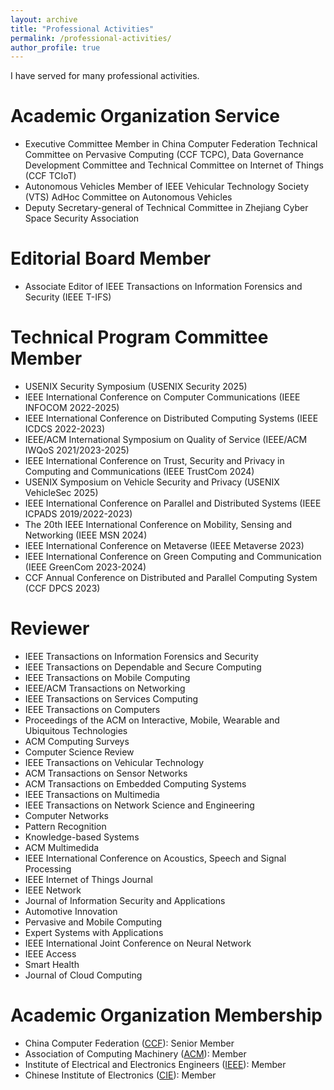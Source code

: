 ```yaml
---
layout: archive
title: "Professional Activities"
permalink: /professional-activities/
author_profile: true
---
```

I have served for many professional activities.

Academic Organization Service
======
* Executive Committee Member in China Computer Federation Technical Committee on Pervasive Computing (CCF TCPC), Data Governance Development Committee and Technical Committee on Internet of Things (CCF TCIoT)
* Autonomous Vehicles Member of IEEE Vehicular Technology Society (VTS) AdHoc Committee on Autonomous Vehicles
* Deputy Secretary-general of Technical Committee in Zhejiang Cyber Space Security Association

Editorial Board Member
======
* Associate Editor of IEEE Transactions on Information Forensics and Security (IEEE T-IFS)

Technical Program Committee Member
======
* USENIX Security Symposium (USENIX Security 2025)
* IEEE International Conference on Computer Communications (IEEE INFOCOM 2022-2025)
* IEEE International Conference on Distributed Computing Systems (IEEE ICDCS 2022-2023)
* IEEE/ACM International Symposium on Quality of Service (IEEE/ACM IWQoS 2021/2023-2025)
* IEEE International Conference on Trust, Security and Privacy in Computing and Communications (IEEE TrustCom 2024)
* USENIX Symposium on Vehicle Security and Privacy (USENIX VehicleSec 2025)
* IEEE International Conference on Parallel and Distributed Systems (IEEE ICPADS 2019/2022-2023)
* The 20th IEEE International Conference on Mobility, Sensing and Networking (IEEE MSN 2024)
* IEEE International Conference on Metaverse (IEEE Metaverse 2023)
* IEEE International Conference on Green Computing and Communication (IEEE GreenCom 2023-2024)
* CCF Annual Conference on Distributed and Parallel Computing System (CCF DPCS 2023)

Reviewer
======
* IEEE Transactions on Information Forensics and Security
* IEEE Transactions on Dependable and Secure Computing
* IEEE Transactions on Mobile Computing
* IEEE/ACM Transactions on Networking
* IEEE Transactions on Services Computing
* IEEE Transactions on Computers
* Proceedings of the ACM on Interactive, Mobile, Wearable and Ubiquitous Technologies
* ACM Computing Surveys
* Computer Science Review
* IEEE Transactions on Vehicular Technology
* ACM Transactions on Sensor Networks
* ACM Transactions on Embedded Computing Systems
* IEEE Transactions on Multimedia
* IEEE Transactions on Network Science and Engineering
* Computer Networks
* Pattern Recognition
* Knowledge-based Systems
* ACM Multimedida
* IEEE International Conference on Acoustics, Speech and Signal Processing
* IEEE Internet of Things Journal
* IEEE Network
* Journal of Information Security and Applications
* Automotive Innovation
* Pervasive and Mobile Computing
* Expert Systems with Applications
* IEEE International Joint Conference on Neural Network 
* IEEE Access
* Smart Health
* Journal of Cloud Computing

Academic Organization Membership
======
* China Computer Federation ([CCF](https://www.ccf.org.cn/)): Senior Member
* Association of Computing Machinery ([ACM](https://www.acm.org/)): Member
* Institute of Electrical and Electronics Engineers ([IEEE](https://www.ieee.org)): Member
* Chinese Institute of Electronics ([CIE](https://www.cie.org.cn/)): Member